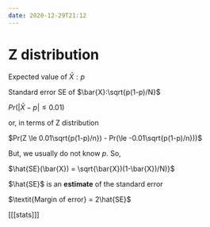 ```yaml
---
date: 2020-12-29T21:12
---
```


# Z distribution

Expected value of $\bar{X}:p$

Standard error SE of $\bar{X}:\sqrt{p(1-p)/N}$

$Pr(|\bar{X} - p| \le 0.01)$

or, in terms of Z distribution

$Pr(Z \le 0.01\sqrt{p(1-p)/n}) - Pr(\le -0.01\sqrt{p(1-p)/n}))$

But, we usually do not know $\textit{p}$. So, 

$\hat{SE}(\bar{X}) = \sqrt{\bar{X})(1-\bar{X})/N)}$

$\hat{SE}$ is an $\textbf{estimate}$ of the standard error

$\textit{Margin of error} = 2\hat{SE}$

[[[stats]]]